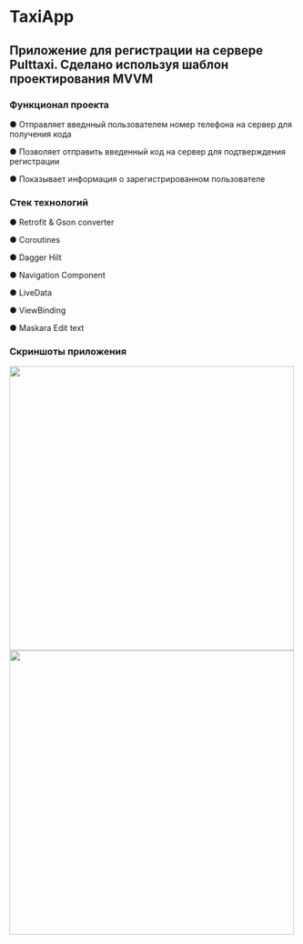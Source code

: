 # TaxiApp
## Приложение для регистрации на сервере Pulttaxi. Сделано используя шаблон проектирования MVVM
### Функционал проекта

● Отправляет введнный пользователем номер телефона на сервер для получения кода

● Позволяет отправить введенный код на сервер для подтверждения регистрации

● Показывает информация о зарегистрированном пользователе

### Стек технологий

● Retrofit & Gson converter

● Coroutines

● Dagger Hilt 

● Navigation Component 

● LiveData 

● ViewBinding

● Maskara Edit text

### Скриншоты приложения 

<img src="https://user-images.githubusercontent.com/60889423/121211769-6e336680-c885-11eb-8e84-7926b6cdaa61.jpg" width="500" height="500">
<img src="https://user-images.githubusercontent.com/60889423/121211794-71c6ed80-c885-11eb-8244-0b924467946f.jpg" width="500" height="500">

